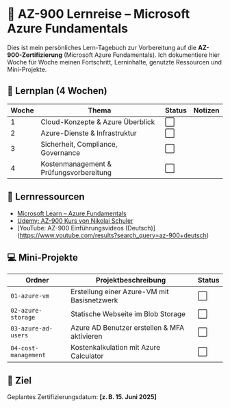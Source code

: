 # 📘 AZ-900 Lernreise – Microsoft Azure Fundamentals

Dies ist mein persönliches Lern-Tagebuch zur Vorbereitung auf die **AZ-900-Zertifizierung** (Microsoft Azure Fundamentals).
Ich dokumentiere hier Woche für Woche meinen Fortschritt, Lerninhalte, genutzte Ressourcen und Mini-Projekte.

## 📅 Lernplan (4 Wochen)

| Woche | Thema                             | Status | Notizen |
|-------|------------------------------------|--------|---------|
| 1     | Cloud-Konzepte & Azure Überblick   | ⬜      |         |
| 2     | Azure-Dienste & Infrastruktur      | ⬜      |         |
| 3     | Sicherheit, Compliance, Governance | ⬜      |         |
| 4     | Kostenmanagement & Prüfungsvorbereitung | ⬜      |         |

## 📘 Lernressourcen

- [Microsoft Learn – Azure Fundamentals](https://learn.microsoft.com/de-de/training/paths/microsoft-azure-fundamentals-describe-cloud-concepts/)
- [Udemy: AZ-900 Kurs von Nikolai Schuler](https://www.udemy.com/course/az-900-azure-fundamental/?couponCode=LETSLEARNNOW)
- [YouTube: AZ-900 Einführungsvideos (Deutsch)] (https://www.youtube.com/results?search_query=az-900+deutsch)

## 💻 Mini-Projekte

| Ordner              | Projektbeschreibung                            | Status |
|---------------------|------------------------------------------------|--------|
| `01-azure-vm`       | Erstellung einer Azure-VM mit Basisnetzwerk     | ⬜      |
| `02-azure-storage`  | Statische Webseite im Blob Storage              | ⬜      |
| `03-azure-ad-users` | Azure AD Benutzer erstellen & MFA aktivieren    | ⬜      |
| `04-cost-management`| Kostenkalkulation mit Azure Calculator          | ⬜      |

## 📌 Ziel

Geplantes Zertifizierungsdatum: **[z. B. 15. Juni 2025]**
